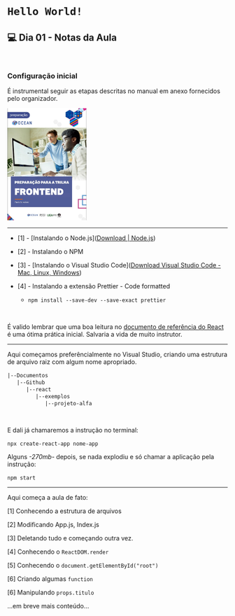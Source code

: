 # `Hello World!`

## :computer: Dia 01 - Notas da Aula

&nbsp;

### Configuração inicial

É instrumental seguir as etapas descritas no manual em anexo fornecidos pelo organizador.

<img src="src/2021.11.09-dia.01-curso-reactjs-fig.01.jpg" alt="Capa Manual" height="256">

---

* [1] - [Instalando o Node.js]([Download | Node.js](https://nodejs.org/en/download/))

* [2] - Instalando o NPM

* [3] - [Instalando o Visual Studio Code]([Download Visual Studio Code - Mac, Linux, Windows](https://code.visualstudio.com/download))

* [4] - Instalando a extensão Prettier - Code formatted
  
  * `npm install --save-dev --save-exact prettier`

&nbsp;

É valido lembrar que uma boa leitura no [documento de referência do React](https://pt-br.reactjs.org/docs/hello-world.html) é uma ótima prática inicial. Salvaria a vida de muito instrutor.

---

Aqui começamos preferêncialmente no Visual Studio, criando uma estrutura de arquivo raiz com algum nome apropriado. 

```asciidoc
|--Documentos
   |--Github
      |--react
         |--exemplos
            |--projeto-alfa
```

&nbsp;

E dali já chamaremos a instrução no terminal:

```
npx create-react-app nome-app
```

Alguns *-270mb-* depois, se nada explodiu e só chamar a aplicação pela instrução:

```
npm start
```

---

Aqui começa a aula de fato:

[1] Conhecendo a estrutura de arquivos

[2] Modificando App.js, Index.js       

[3] Deletando tudo e começando outra vez.

[4] Conhecendo o `ReactDOM.render`

[5] Conhecendo o `document.getElementById("root")`

[6] Criando  algumas `function`

[6] Manipulando `props.titulo`

...em breve mais conteúdo...
